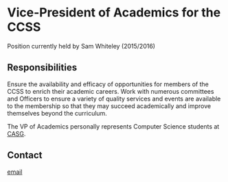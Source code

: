 <h1>Vice-President of Academics for the CCSS</h1>

Position currently held by Sam Whiteley (2015/2016)

## Responsibilities

Ensure the availability and efficacy of opportunities for members of the CCSS
to enrich their academic careers. Work with numerous committees and Officers to
ensure a variety of quality services and events are available to the membership
so that they may succeed academically and improve themselves beyond the
curriculum.

The VP of Academics personally represents Computer Science students at
[CASG](http://www.casg.ca).

## Contact

[email](mailto:sam.whiteley@ccss.carleton.ca)
